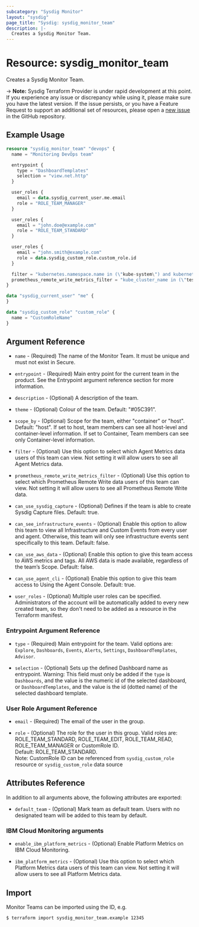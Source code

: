 ```yaml
---
subcategory: "Sysdig Monitor"
layout: "sysdig"
page_title: "Sysdig: sysdig_monitor_team"
description: |-
  Creates a Sysdig Monitor Team.
---
```


# Resource: sysdig_monitor_team

Creates a Sysdig Monitor Team.

-> **Note:** Sysdig Terraform Provider is under rapid development at this point. If you experience any issue or discrepancy while using it, please make sure you have the latest version. If the issue persists, or you have a Feature Request to support an additional set of resources, please open a [new issue](https://github.com/sysdiglabs/terraform-provider-sysdig/issues/new) in the GitHub repository.

## Example Usage

```terraform
resource "sysdig_monitor_team" "devops" {
  name = "Monitoring DevOps team"

  entrypoint {
    type = "DashboardTemplates"
    selection = "view.net.http"
  }

  user_roles {
    email = data.sysdig_current_user.me.email
    role = "ROLE_TEAM_MANAGER"
  }

  user_roles {
    email = "john.doe@example.com"
    role = "ROLE_TEAM_STANDARD"
  }

  user_roles {
    email = "john.smith@example.com"
    role = data.sysdig_custom_role.custom_role.id
  }

  filter = "kubernetes.namespace.name in (\"kube-system\") and kubernetes.deployment.name in (\"coredns\")"
  prometheus_remote_write_metrics_filter = "kube_cluster_name in (\"test-cluster\", \"test-k8s-data\") and kube_deployment_name  = \"coredns\" and my_metric starts with \"prefix\" and not my_metric contains \"prefix-test\""
}

data "sysdig_current_user" "me" {
}

data "sysdig_custom_role" "custom_role" {
  name = "CustomRoleName"
}
```

## Argument Reference

* `name` - (Required) The name of the Monitor Team. It must be unique and must not exist in Secure.

* `entrypoint` - (Required) Main entry point for the current team in the product.
                 See the Entrypoint argument reference section for more information.

* `description` - (Optional) A description of the team.

* `theme` - (Optional) Colour of the team. Default: "#05C391".

* `scope_by` - (Optional) Scope for the team, either "container" or "host". Default: "host". If set to host, team members can see all host-level and container-level information. If set to Container, Team members can see only Container-level information.

* `filter` - (Optional) Use this option to select which Agent Metrics data users of this team can view. Not setting it will allow users to see all Agent Metrics data.

* `prometheus_remote_write_metrics_filter` - (Optional) Use this option to select which Prometheus Remote Write data users of this team can view. Not setting it will allow users to see all Prometheus Remote Write data.

* `can_use_sysdig_capture` - (Optional) Defines if the team is able to create Sysdig Capture files.  Default: true.

* `can_see_infrastructure_events` - (Optional) Enable this option to allow this team to view all Infrastructure and Custom Events from every user and agent. Otherwise, this team will only see infrastructure events sent specifically to this team. Default: false.

* `can_use_aws_data` - (Optional) Enable this option to give this team access to AWS metrics and tags. All AWS data is made available, regardless of the team’s Scope. Default: false.

* `can_use_agent_cli` - (Optional) Enable this option to give this team access to Using the Agent Console. Default: true.

* `user_roles` - (Optional) Multiple user roles can be specified.
                 Administrators of the account will be automatically added
                 to every new created team, so they don't need to be added as a
                 resource in the Terraform manifest.

### Entrypoint Argument Reference

* `type` - (Required) Main entrypoint for the team.
                      Valid options are: `Explore`, `Dashboards`, `Events`, `Alerts`, `Settings`, `DashboardTemplates`, `Advisor`.

* `selection` - (Optional) Sets up the defined Dashboard name as entrypoint.
                Warning: This field must only be added if the `type` is `Dashboards`, and the value is the numeric id of the selected dashboard, or `DashboardTemplates`, and the value is the id (dotted name) of the selected dashboard template.

### User Role Argument Reference

* `email` - (Required) The email of the user in the group.

* `role` - (Optional) The role for the user in this group.
           Valid roles are: ROLE_TEAM_STANDARD, ROLE_TEAM_EDIT, ROLE_TEAM_READ, ROLE_TEAM_MANAGER or CustomRole ID.<br/>
           Default: ROLE_TEAM_STANDARD.<br/>
           Note: CustomRole ID can be referenced from `sysdig_custom_role` resource or `sysdig_custom_role` data source

## Attributes Reference

In addition to all arguments above, the following attributes are exported:

* `default_team` - (Optional) Mark team as default team. Users with no designated team will be added to this team by default.

### IBM Cloud Monitoring arguments

* `enable_ibm_platform_metrics` - (Optional) Enable Platform Metrics on IBM Cloud Monitoring.

* `ibm_platform_metrics` - (Optional) Use this option to select which Platform Metrics data users of this team can view. Not setting it will allow users to see all Platform Metrics data.

## Import

Monitor Teams can be imported using the ID, e.g.

```
$ terraform import sysdig_monitor_team.example 12345
```
